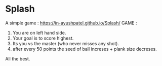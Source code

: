 # Splash
A simple game : https://in-ayushpatel.github.io/Splash/
GAME :
 1. You are on left hand side.
 2. Your goal is to score highest.
 3. Its you vs the master (who never misses any shot).
 4. after every 50 points the seed of ball increses + plank size decreses.
 
All the best.
